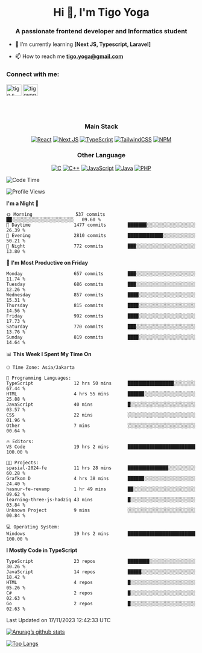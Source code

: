 <h1 align="center">Hi 👋, I'm Tigo Yoga</h1>
<h3 align="center">A passionate frontend developer and Informatics student</h3>

- 🌱 I’m currently learning **[Next JS, Typescript, Laravel]**

- 📫 How to reach me **tigo.yoga@gmail.com**

<h3 align="left">Connect with me:</h3>
<p align="left">
<a href="https://linkedin.com/in/tigo s yoga" target="blank"><img align="center" src="https://raw.githubusercontent.com/rahuldkjain/github-profile-readme-generator/master/src/images/icons/Social/linked-in-alt.svg" alt="tigo s yoga" height="30" width="40" /></a>
<a href="https://instagram.com/tigoyoga" target="blank"><img align="center" src="https://raw.githubusercontent.com/rahuldkjain/github-profile-readme-generator/master/src/images/icons/Social/instagram.svg" alt="tigoyoga" height="30" width="40" /></a>
</p>

<br/>
<br/>

<h3 align="center">Main Stack</h3>
<div align="center">
  
  <a href="">![React](https://img.shields.io/badge/react-%2320232a.svg?style=for-the-badge&logo=react&logoColor=%2361DAFB)</a>
  <a href="">![Next JS](https://img.shields.io/badge/Next-black?style=for-the-badge&logo=next.js&logoColor=white)</a>
   <a href="">![TypeScript](https://img.shields.io/badge/typescript-%23007ACC.svg?style=for-the-badge&logo=typescript&logoColor=white)</a>
  <a href="">![TailwindCSS](https://img.shields.io/badge/tailwindcss-%2338B2AC.svg?style=for-the-badge&logo=tailwind-css&logoColor=white)</a>
  <a href="">![NPM](https://img.shields.io/badge/NPM-%23000000.svg?style=for-the-badge&logo=npm&logoColor=white)</a>
</div>
<h3 align="center">Other Language</h3>
<div align="center">
  
  <a href="">![C](https://img.shields.io/badge/c-%2300599C.svg?style=for-the-badge&logo=c&logoColor=white)</a>
  <a href="">![C++](https://img.shields.io/badge/c++-%2300599C.svg?style=for-the-badge&logo=c%2B%2B&logoColor=white)</a>
  <a href="">![JavaScript](https://img.shields.io/badge/javascript-%23323330.svg?style=for-the-badge&logo=javascript&logoColor=%23F7DF1E)</a>
  <a href="">![Java](https://img.shields.io/badge/java-%23ED8B00.svg?style=for-the-badge&logo=java&logoColor=white)</a>
  <a href="">![PHP](https://img.shields.io/badge/php-%23777BB4.svg?style=for-the-badge&logo=php&logoColor=white)</a>
</div>

<!--START_SECTION:waka-->
![Code Time](http://img.shields.io/badge/Code%20Time-655%20hrs%2056%20mins-blue)

![Profile Views](http://img.shields.io/badge/Profile%20Views-1-blue)

**I'm a Night 🦉** 

```text
🌞 Morning                537 commits         ██░░░░░░░░░░░░░░░░░░░░░░░   09.60 % 
🌆 Daytime                1477 commits        ███████░░░░░░░░░░░░░░░░░░   26.39 % 
🌃 Evening                2810 commits        █████████████░░░░░░░░░░░░   50.21 % 
🌙 Night                  772 commits         ███░░░░░░░░░░░░░░░░░░░░░░   13.80 % 
```
📅 **I'm Most Productive on Friday** 

```text
Monday                   657 commits         ███░░░░░░░░░░░░░░░░░░░░░░   11.74 % 
Tuesday                  686 commits         ███░░░░░░░░░░░░░░░░░░░░░░   12.26 % 
Wednesday                857 commits         ████░░░░░░░░░░░░░░░░░░░░░   15.31 % 
Thursday                 815 commits         ████░░░░░░░░░░░░░░░░░░░░░   14.56 % 
Friday                   992 commits         ████░░░░░░░░░░░░░░░░░░░░░   17.73 % 
Saturday                 770 commits         ███░░░░░░░░░░░░░░░░░░░░░░   13.76 % 
Sunday                   819 commits         ████░░░░░░░░░░░░░░░░░░░░░   14.64 % 
```


📊 **This Week I Spent My Time On** 

```text
🕑︎ Time Zone: Asia/Jakarta

💬 Programming Languages: 
TypeScript               12 hrs 50 mins      █████████████████░░░░░░░░   67.44 % 
HTML                     4 hrs 55 mins       ██████░░░░░░░░░░░░░░░░░░░   25.88 % 
JavaScript               40 mins             █░░░░░░░░░░░░░░░░░░░░░░░░   03.57 % 
CSS                      22 mins             ░░░░░░░░░░░░░░░░░░░░░░░░░   01.96 % 
Other                    7 mins              ░░░░░░░░░░░░░░░░░░░░░░░░░   00.64 % 

🔥 Editors: 
VS Code                  19 hrs 2 mins       █████████████████████████   100.00 % 

🐱‍💻 Projects: 
spasial-2024-fe          11 hrs 28 mins      ███████████████░░░░░░░░░░   60.28 % 
Grafkom D                4 hrs 38 mins       ██████░░░░░░░░░░░░░░░░░░░   24.40 % 
hasnur-fe-revamp         1 hr 49 mins        ██░░░░░░░░░░░░░░░░░░░░░░░   09.62 % 
learning-three-js-hadziq 43 mins             █░░░░░░░░░░░░░░░░░░░░░░░░   03.84 % 
Unknown Project          9 mins              ░░░░░░░░░░░░░░░░░░░░░░░░░   00.84 % 

💻 Operating System: 
Windows                  19 hrs 2 mins       █████████████████████████   100.00 % 
```

**I Mostly Code in TypeScript** 

```text
TypeScript               23 repos            ████████░░░░░░░░░░░░░░░░░   30.26 % 
JavaScript               14 repos            █████░░░░░░░░░░░░░░░░░░░░   18.42 % 
HTML                     4 repos             █░░░░░░░░░░░░░░░░░░░░░░░░   05.26 % 
C#                       2 repos             █░░░░░░░░░░░░░░░░░░░░░░░░   02.63 % 
Go                       2 repos             █░░░░░░░░░░░░░░░░░░░░░░░░   02.63 % 
```




 Last Updated on 17/11/2023 12:42:33 UTC
<!--END_SECTION:waka-->

[![Anurag’s github stats](https://github-readme-stats.vercel.app/api?username=tigoyoga)](https://github.com/tigoyoga)

[![Top Langs](https://github-readme-stats.vercel.app/api/top-langs/?username=tigoyoga&layout=compact)](https://github.com/tigoyoga)
